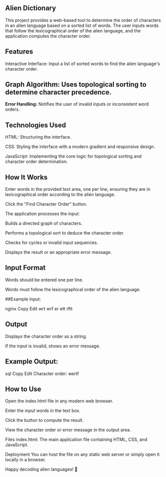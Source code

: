 ## Alien Dictionary
This project provides a web-based tool to determine the order of characters in an alien language based on a sorted list of words. The user inputs words that follow the lexicographical order of the alien language, and the application computes the character order.

## Features
Interactive Interface: Input a list of sorted words to find the alien language's character order.

## Graph Algorithm: Uses topological sorting to determine character precedence.

**Error Handling:** Notifies the user of invalid inputs or inconsistent word orders.

## Technologies Used
HTML: Structuring the interface.

CSS: Styling the interface with a modern gradient and responsive design.

JavaScript: Implementing the core logic for topological sorting and character order determination.

## How It Works
Enter words in the provided text area, one per line, ensuring they are in lexicographical order according to the alien language.

Click the "Find Character Order" button.

The application processes the input:

Builds a directed graph of characters.

Performs a topological sort to deduce the character order.

Checks for cycles or invalid input sequences.

Displays the result or an appropriate error message.

## Input Format
Words should be entered one per line.

Words must follow the lexicographical order of the alien language.

##Example Input:

nginx
Copy
Edit
wrt
wrf
er
ett
rftt
## Output
Displays the character order as a string.

If the input is invalid, shows an error message.

## Example Output:

sql
Copy
Edit
Character order: wertf
## How to Use
Open the index.html file in any modern web browser.

Enter the input words in the text box.

Click the button to compute the result.

View the character order or error message in the output area.

Files
index.html: The main application file containing HTML, CSS, and JavaScript.

Deployment
You can host the file on any static web server or simply open it locally in a browser.


Happy decoding alien languages! 🚀
